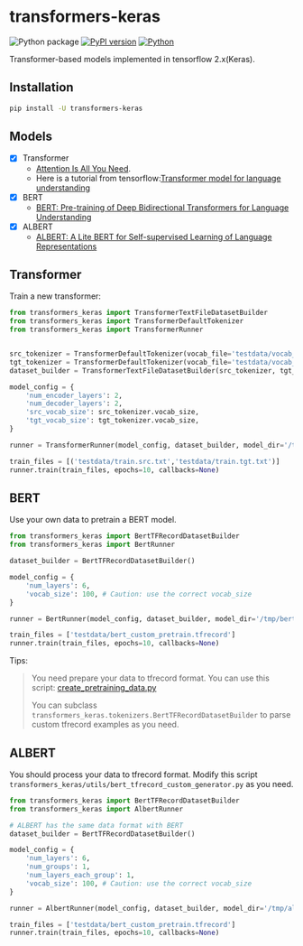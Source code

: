 # transformers-keras

![Python package](https://github.com/luozhouyang/transformers-keras/workflows/Python%20package/badge.svg)
[![PyPI version](https://badge.fury.io/py/transformers-keras.svg)](https://badge.fury.io/py/transformers-keras)
[![Python](https://img.shields.io/pypi/pyversions/transformers-keras.svg?style=plastic)](https://badge.fury.io/py/transformers-keras)

Transformer-based models implemented in tensorflow 2.x(Keras).

## Installation

```bash
pip install -U transformers-keras
```

## Models

- [x] Transformer
  * [Attention Is All You Need](https://arxiv.org/abs/1706.03762). 
  * Here is a tutorial from tensorflow:[Transformer model for language understanding](https://www.tensorflow.org/beta/tutorials/text/transformer)
- [x] BERT
  * [BERT: Pre-training of Deep Bidirectional Transformers for Language Understanding](https://arxiv.org/abs/1810.04805)
- [x] ALBERT
  * [ALBERT: A Lite BERT for Self-supervised Learning of Language Representations](https://arxiv.org/abs/1909.11942)


## Transformer

Train a new transformer:

```python
from transformers_keras import TransformerTextFileDatasetBuilder
from transformers_keras import TransformerDefaultTokenizer
from transformers_keras import TransformerRunner


src_tokenizer = TransformerDefaultTokenizer(vocab_file='testdata/vocab_src.txt')
tgt_tokenizer = TransformerDefaultTokenizer(vocab_file='testdata/vocab_tgt.txt')
dataset_builder = TransformerTextFileDatasetBuilder(src_tokenizer, tgt_tokenizer)

model_config = {
    'num_encoder_layers': 2,
    'num_decoder_layers': 2,
    'src_vocab_size': src_tokenizer.vocab_size,
    'tgt_vocab_size': tgt_tokenizer.vocab_size,
}

runner = TransformerRunner(model_config, dataset_builder, model_dir='/tmp/transformer')

train_files = [('testdata/train.src.txt','testdata/train.tgt.txt')]
runner.train(train_files, epochs=10, callbacks=None)

```

## BERT

Use your own data to pretrain a BERT model.

```python
from transformers_keras import BertTFRecordDatasetBuilder
from transformers_keras import BertRunner

dataset_builder = BertTFRecordDatasetBuilder()

model_config = {
    'num_layers': 6,
    'vocab_size': 100, # Caution: use the correct vocab_size
}

runner = BertRunner(model_config, dataset_builder, model_dir='/tmp/bert')

train_files = ['testdata/bert_custom_pretrain.tfrecord']
runner.train(train_files, epochs=10, callbacks=None)

```
Tips:
>
> You need prepare your data to tfrecord format. You can use this script: [create_pretraining_data.py](https://github.com/google-research/bert/blob/master/create_pretraining_data.py)
>
> You can subclass `transformers_keras.tokenizers.BertTFRecordDatasetBuilder` to parse custom tfrecord examples as you need.


## ALBERT

You should process your data to tfrecord format. Modify this script `transformers_keras/utils/bert_tfrecord_custom_generator.py` as you need.


```python
from transformers_keras import BertTFRecordDatasetBuilder
from transformers_keras import AlbertRunner

# ALBERT has the same data format with BERT
dataset_builder = BertTFRecordDatasetBuilder()

model_config = {
    'num_layers': 6,
    'num_groups': 1,
    'num_layers_each_group': 1,
    'vocab_size': 100, # Caution: use the correct vocab_size
}

runner = AlbertRunner(model_config, dataset_builder, model_dir='/tmp/albert')

train_files = ['testdata/bert_custom_pretrain.tfrecord']
runner.train(train_files, epochs=10, callbacks=None)

```
